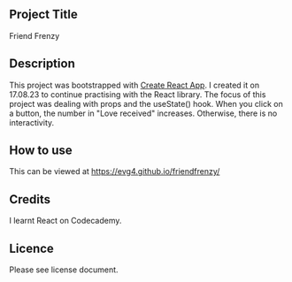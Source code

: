 ## Project Title
Friend Frenzy
## Description
This project was bootstrapped with [Create React App](https://github.com/facebook/create-react-app). I created it on 17.08.23 to continue practising with the React library. The focus of this project was dealing with props and the useState() hook. When you click on a button, the number in "Love received" increases. Otherwise, there is no interactivity.
## How to use
This can be viewed at https://evg4.github.io/friendfrenzy/
## Credits
I learnt React on Codecademy.
## Licence
Please see license document.

